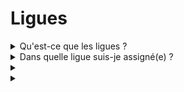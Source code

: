 # Ligues

<details>

<summary>Qu'est-ce que les ligues ?</summary>

Les ligues sont similaires aux divisions dans un championnat de football. Elles reflètent votre niveau de performance lors des qualifications, regroupant les joueurs ayant des réalisations comparables pour des matchs compétitifs. Un classement plus élevé dans une ligue entraîne de meilleures récompenses. Plus de détails seront révélés lors du lancement de la saison inaugurale.

</details>

<details>

<summary>Dans quelle ligue suis-je assigné(e) ?</summary>

Votre assignation à une ligue dépend de votre classement lors des phases de qualification. Les participants accumulent des points quotidiens et grimpent dans le classement, ce qui conduit aux classements finaux après la Phase de Qualification 1 et la Phase de Qualification 2. En fonction des réalisations collectives et du nombre total de participants, des places sont attribuées dans différentes ligues.

Les meilleurs performeurs de chaque phase de qualification reçoivent des invitations pour rejoindre la ligue la plus adaptée à leur niveau de compétence.

Au fur et à mesure que les saisons avancent, les ligues fonctionnent sur la base de promotions et de relégations. Les meilleurs performeurs montent dans des ligues supérieures, tandis que ceux ayant moins de succès sont déplacés vers des ligues inférieures.

Si vous rejoignez après les phases de qualification, vous entrerez dans la Ligue Amateur. Cette ligue offre non seulement ses propres récompenses, mais offre également une chance de progresser vers des divisions supérieures et de sécuriser/améliorer les récompenses.

</details>

<details>

<summary></summary>



</details>

<details>

<summary></summary>



</details>